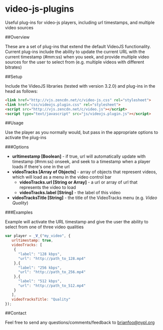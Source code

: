 video-js-plugins
================

Useful plug-ins for video-js players, including url timestamps, and multiple video sources

##Overview

These are a set of plug-ins that extend the default VideoJS functionality. Current plug-ins include the ability to update the current URL with the current timestamp (#mm:ss) when you seek, and provide multiple video sources for the user to select from (e.g. multiple videos with different bitrates)

##Setup

Include the VideoJS libraries (tested with version 3.2.0) and plug-ins in the head as follows:

```html
<link href="http://vjs.zencdn.net/c/video-js.css" rel="stylesheet">
<link href="css/videojs.plugin.css" rel="stylesheet">
<script src="http://vjs.zencdn.net/c/video.js"></script>
<script type="text/javascript" src="js/videojs.plugin.js"></script>
```

##Usage

Use the player as you normally would, but pass in the appropriate options to activate the plug-ins

###Options

- **urltimestamp [Boolean]** - if true, url will automatically update with timestamp (#mm:ss) onseek, and seek to a timestamp when a player loads if there's one in the url
- **videoTracks [Array of Objects]** - array of objects that represent videos, which will load as a menu in the video control bar
  - **videoTracks.url [String or Array]** - a url or array of url that represents the video to load
  - **videoTracks.label [String]** - the label of this video
- **videoTracksTitle [String]** - the title of the VideoTracks menu (e.g. *Video Quality*)

###Examples

Example will activate the URL timestamp and give the user the ability to select from one of three video qualities

```javascript
var player = _V_("my_video", {
   urltimestamp: true,
   videoTracks: [
    {
      "label": "128 kbps",
      "url": "http://path_to_128.mp4"
    },{
      "label": "256 kbps",       
      "url": "http://path_to_256.mp4"
    },{
      "label": "512 kbps",
      "url": "http://path_to_512.mp4"
    }
   ],
   videoTracksTitle: "Quality"
});
```

##Contact

Feel free to send any questions/comments/feedback to [brianfoo@nypl.org](mailto:brianfoo@nypl.org)
